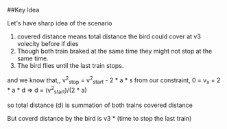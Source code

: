 ##Key Idea

Let's have sharp idea of the scenario
1) covered distance means total distance the bird could cover at v3 volecity before if dies
2) Though both train braked at the same time they might not stop at the same time.
3) The bird flies until the last train stops.

and we know that,, v<sup>2</sup><sub>stop</sub> = v<sup>2</sup><sub>start</sub> - 2 * a * s
from our constraint, 0 = v<sub>x</sub> + 2 * a * d => d = (v<sup>2</sup><sub>start</sub>)/(2 * a)

so total distance (d) is summation of both trains covered distance

But coverd distance by the bird is v3 * (time to stop the last train)

